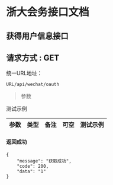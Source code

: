 
# 浙大会务接口文档

## 获得用户信息接口
## 请求方式 : GET

统一URL地址：
	
```
URL/api/wechat/oauth
```


> 参数

测试示例

| 参数 | 类型 | 备注 | 可空 | 测试示例 |
| --- | --- | --- | --- | --- |




#### 返回成功
```
{
    "message": "获取成功",
    "code": 200,
    "data": "1"
}
```



